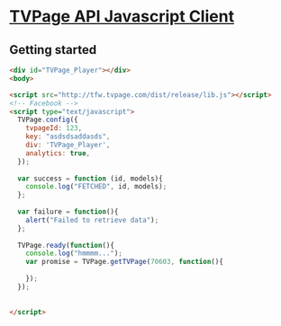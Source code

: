 [TVPage API Javascript Client](http://www.tvpage.com/)
==================================================

Getting started
--------------------------------------

```html
<div id="TVPage_Player"></div>
<body>

<script src="http://tfw.tvpage.com/dist/release/lib.js"></script>
<!-- Facebook -->
<script type="text/javascript">
  TVPage.config({
    tvpageId: 123,
    key: "asdsdsaddasds",
    div: 'TVPage_Player',
    analytics: true,
  });
  
  var success = function (id, models){
    console.log("FETCHED", id, models);
  };
  
  var failure = function(){
    alert("Failed to retrieve data");
  };
  
  TVPage.ready(function(){
    console.log("hmmmm...");
    var promise = TVPage.getTVPage(70603, function(){
      
    });
  });
  
  
</script>
```


